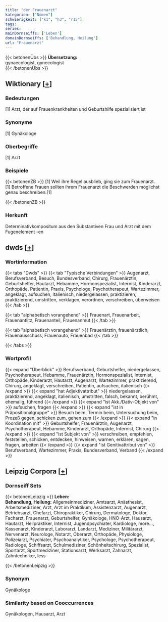 ```yaml
---
title: "der Frauenarzt"
kategorien: ["Nomen"]
schwierigkeit: ["k1", "h3", "r15"]
tags:
series:
mainDornseiffs: ['Leben']
domainDornseiffs: ['Behandlung, Heilung']
url: "Frauenarzt"
---
```


{{< betonenÜbs >}}
**Übersetzung:**  
gynaecologist, gynecologist  
{{< /betonenÜbs >}}

## Wiktionary [[+](https://de.wiktionary.org/wiki/Frauenarzt)]

### Bedeutungen
[1] Arzt, der auf Frauenkrankheiten und Geburtshilfe spezialisiert ist  

### Synonyme
[1] Gynäkologe  

### Oberbegriffe
[1] Arzt  

### Beispiele
{{< betonenZB >}}
[1] Weil ihre Regel ausblieb, ging sie zum Frauenarzt.  
[1] Betroffene Frauen sollten ihrem Frauenarzt die Beschwerden möglichst genau beschreiben.[1]  

{{< /betonenZB >}}
### Herkunft
Determinativkompositum aus den Substantiven Frau und Arzt mit dem Fugenelement -en  



## dwds [[+](https://www.dwds.de/wb/Frauenarzt)]

### Wortinformation
{{< tabs "Dwds" >}}
{{< tab "Typische Verbindungen" >}}
Augenarzt, Berufsverband, Besuch, Bundesverband, Chirurg, Frauenärztin, Geburtshelfer, Hautarzt, Hebamme, Hormonspezialist, Internist, Kinderarzt, Orthopäde, Patientin, Praxis, Psychologe, Psychotherapeut, Wartezimmer, angeklagt, aufsuchen, italienisch, niedergelassen, praktizieren, praktizierend, umstritten, verklagen, verordnen, verschreiben, überweisen
{{< /tab >}}

{{< tab "alphabetisch vorangehend" >}}
Frauenart, Frauenarbeit, Frauenantlitz, Frauenanteil, Frauenanmut
{{< /tab >}}

{{< tab "alphabetisch vorangehend" >}}
Frauenärztin, frauenärztlich, Frauenausschuss, Frauenauto, Frauenbad
{{< /tab >}}

{{< /tabs >}}

### Wortprofil
{{< expand "Überblick" >}} Berufsverband, Geburtshelfer, niedergelassen, Psychotherapeut, Hebamme, Frauenärztin, Hormonspezialist, Internist, Orthopäde, Kinderarzt, Hautarzt, Augenarzt, Wartezimmer, praktizierend, Chirurg, angeklagt, verschreiben, Patientin, aufsuchen, italienisch {{< /expand >}}
{{< expand "hat Adjektivattribut" >}} niedergelassen, praktizierend, angeklagt, italienisch, umstritten, falsch, bekannt, berühmt, ehemalig, führend {{< /expand >}}
{{< expand "ist Akk./Dativ-Objekt von" >}} aufsuchen, fragen {{< /expand >}}
{{< expand "ist in Präpositionalgruppe" >}} Besuch beim, Termin beim, Untersuchung beim, Prozeß gegen, schicken zum, gehen zum {{< /expand >}}
{{< expand "in Koordination mit" >}} Geburtshelfer, Frauenärztin, Augenarzt, Psychotherapeut, Hebamme, Kinderarzt, Orthopäde, Internist, Chirurg {{< /expand >}}
{{< expand "ist Subjekt von" >}} verschreiben, empfehlen, feststellen, schicken, entdecken, hinweisen, warnen, erklären, sagen, fragen, arbeiten {{< /expand >}}
{{< expand "ist Genitivattribut von" >}} Berufsverband, Wartezimmer, Praxis, Bundesverband, Verband {{< /expand >}}

## Leipzig Corpora [[+](https://corpora.uni-leipzig.de/en/res?word=Frauenarzt&corpusId=deu_newscrawl-public_2018)]

### Dornseiff Sets
{{< betonenLeipzig >}}
**Leben:**  
**Behandlung, Heilung:** Allgemeinmediziner, Amtsarzt, Anästhesist, Arbeitsmediziner, Arzt, Arzt im Praktikum, Assistenzarzt, Augenarzt, Betriebsarzt, Chefarzt, Chiropraktiker, Chirurg, Dermatologe, Doktor, Facharzt, Frauenarzt, Geburtshelfer, Gynäkologe, HNO-Arzt, Hausarzt, Hautarzt, Heilpraktiker, Internist, Jugendpsychiater, Kardiologe, more..., Kassenarzt, Kinderarzt, Laborarzt, Landarzt, Mediziner, Militärarzt, Nervenarzt, Neurologe, Notarzt, Oberarzt, Orthopäde, Physiologe, Polizeiarzt, Psychiater, Psychoanalytiker, Psychologe, Psychotherapeut, Radiologe, Schiffsarzt, Schulmediziner, Schönheitschirurg, Spezialist, Sportarzt, Sportmediziner, Stationsarzt, Werksarzt, Zahnarzt, Zahntechniker, less  

{{< /betonenLeipzig >}}

### Synonym
Gynäkologe


### Similarity based on Cooccurrences
Gynäkologen, Hausarzt, Arzt

